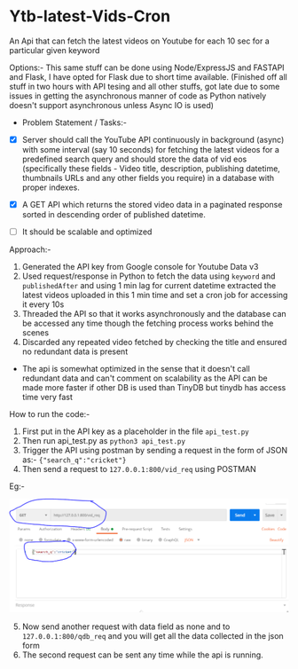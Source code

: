 # Ytb-latest-Vids-Cron
An Api that can fetch the latest videos on Youtube for each 10 sec for a particular given keyword

Options:- This same stuff can be done using Node/ExpressJS and FASTAPI and Flask, I have opted for Flask due to short time available. (Finished off all stuff in two hours with API tesing and all other stuffs, got late due to some issues in getting the asynchronous manner of code as Python natively doesn't support asynchronous unless Async IO is used)

* Problem Statement / Tasks:- 

- [x] Server should call the YouTube API continuously in background (async) with some interval (say 10 seconds) for fetching the latest videos for a predefined search query and should store the data of vid eos (specifically these fields - Video title, description, publishing datetime, thumbnails URLs and any other fields you require) in a database with proper indexes.

- [x] A GET API which returns the stored video data in a paginated response sorted in descending order of published datetime.

- [ ] It should be scalable and optimized 


Approach:- 

1. Generated the API key from Google console for Youtube Data v3
2. Used request/response in Python to fetch the data using `keyword` and `publishedAfter` and using 1 min lag for current datetime extracted the latest videos uploaded in this 1 min time and set a cron job for accessing it every 10s
3. Threaded the API so that it works asynchronously and the database can be accessed any time though the fetching process works behind the scenes
4. Discarded any repeated video fetched by checking the title and ensured no redundant data is present

* The api is somewhat optimized in the sense that it doesn't call redundant data and can't comment on scalability as the API can be made more faster if other DB is used than TinyDB but tinydb has access time very fast

How to run the code:- 

1. First put in the API key as a placeholder in the file `api_test.py`
2. Then run api_test.py as `python3 api_test.py`
3. Trigger the API using postman by sending a request in the form of JSON as:- `{"search_q":"cricket"}`
4. Then send a request to `127.0.0.1:800/vid_req` using POSTMAN

Eg:- 

![](https://github.com/dubesar/Ytb-latest-Vids-Cron/blob/main/picture.PNG?raw=true)

5. Now send another request with data field as none and to `127.0.0.1:800/qdb_req` and you will get all the data collected in the json form
6. The second request can be sent any time while the api is running.



